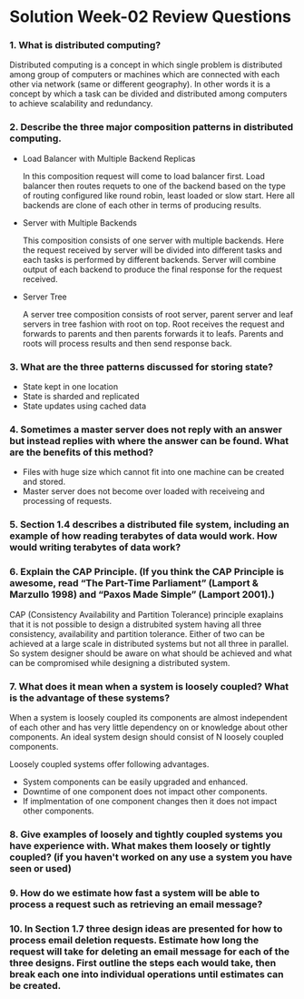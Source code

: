 # Solution Week-02 Review Questions

### 1. What is distributed computing?

   Distributed computing is a concept in which single problem is distributed among group of computers or machines which are connected with each other via network (same or different geography). In other words it is a concept by which a task can be divided and distributed among computers to achieve scalability and redundancy.

### 2. Describe the three major composition patterns in distributed computing.

  * Load Balancer with Multiple Backend Replicas
   
       In this composition request will come to load balancer first. Load balancer then routes requets to one of the backend based on the type of routing configured like round robin, least loaded or slow start. Here all backends are clone of each other in terms of producing results.

  * Server with Multiple Backends
   
       This composition consists of one server with multiple backends. Here the request received by server will be divided into different tasks and each tasks is performed by different backends. Server will combine output of each backend to produce the final response for the request received.

  * Server Tree
   
       A server tree composition consists of root server, parent server and leaf servers in tree fashion with root on top. Root receives the request and forwards to parents and then parents forwards it to leafs. Parents and roots will process results and then send response back.

### 3. What are the three patterns discussed for storing state?

  * State kept in one location
  * State is sharded and replicated
  * State updates using cached data

### 4. Sometimes a master server does not reply with an answer but instead replies with where the answer can be found. What are the benefits of this method?
  
  * Files with huge size which cannot fit into one machine can be created and stored.
  * Master server does not become over loaded with receiveing and processing of requests.

### 5. Section 1.4 describes a distributed file system, including an example of how reading terabytes of data would work. How would writing terabytes of data work?

   

### 6. Explain the CAP Principle. (If you think the CAP Principle is awesome, read “The Part-Time Parliament” (Lamport & Marzullo 1998) and “Paxos Made Simple” (Lamport 2001).)

   CAP (Consistency Availability and Partition Tolerance) principle exaplains that it is not possible to design a distrubited system having all three consistency, availability and partition tolerance. Either of two can be achieved at a large scale in distributed systems but not all three in parallel. So system designer should be aware on what should be achieved and what can be compromised while designing a distributed system.

### 7. What does it mean when a system is loosely coupled? What is the advantage of these systems?

   When a system is loosely coupled its components are almost independent of each other and has very little dependency on or knowledge about other components. An ideal system design should consist of N loosely coupled components.

   Loosely coupled systems offer following advantages.   
  * System components can be easily upgraded and enhanced.
  * Downtime of one component does not impact other components.
  * If implmentation of one component changes then it does not impact other components.

### 8. Give examples of loosely and tightly coupled systems you have experience with. What makes them loosely or tightly coupled? (if you haven't worked on any use a system you have seen or used)

### 9. How do we estimate how fast a system will be able to process a request such as retrieving an email message?

### 10. In Section 1.7 three design ideas are presented for how to process email deletion requests. Estimate how long the request will take for deleting an email message for each of the three designs. First outline the steps each would take, then break each one into individual operations until estimates can be created.